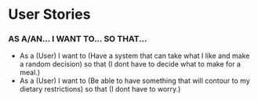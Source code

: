 # User Stories 
### AS A/AN...  I WANT TO...	 SO THAT...
 * As a (User) I want to (Have a system that can take what I like and make a random decision) so that (I dont have to decide what to make for a meal.) 
 * As a (User) I want to (Be able to have something that will contour to my dietary restrictions) so that (I dont have to worry.)
